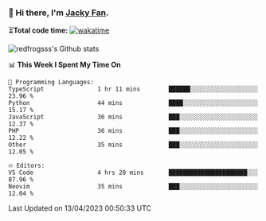 ### 👋 Hi there, I'm [Jacky Fan](https://jacky.fan).

⏳**Total code time:** [![wakatime](https://wakatime.com/badge/user/2cbd8003-b8b8-4565-92d7-ad9c23ff1846.svg)](https://wakatime.com/@2cbd8003-b8b8-4565-92d7-ad9c23ff1846)

<img src="https://github-readme-stats.vercel.app/api?username=redfrogsss&show_icons=true" alt="redfrogsss's Github stats"></img>

<!--START_SECTION:waka-->
📊 **This Week I Spent My Time On** 

```text
💬 Programming Languages: 
TypeScript               1 hr 11 mins        ██████░░░░░░░░░░░░░░░░░░░   23.96 % 
Python                   44 mins             ████░░░░░░░░░░░░░░░░░░░░░   15.17 % 
JavaScript               36 mins             ███░░░░░░░░░░░░░░░░░░░░░░   12.37 % 
PHP                      36 mins             ███░░░░░░░░░░░░░░░░░░░░░░   12.22 % 
Other                    35 mins             ███░░░░░░░░░░░░░░░░░░░░░░   12.05 % 

🔥 Editors: 
VS Code                  4 hrs 20 mins       ██████████████████████░░░   87.96 % 
Neovim                   35 mins             ███░░░░░░░░░░░░░░░░░░░░░░   12.04 % 
```


 Last Updated on 13/04/2023 00:50:33 UTC
<!--END_SECTION:waka-->
